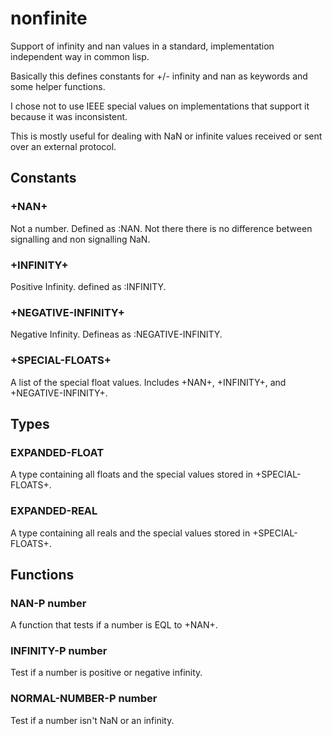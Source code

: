# nonfinite
Support of infinity and nan values in a standard, implementation independent way in common lisp.

Basically this defines constants for +/- infinity and nan as keywords and some helper functions.

I chose not to use IEEE special values on implementations that support it because it was inconsistent.

This is mostly useful for dealing with NaN or infinite values received or sent over an
external protocol.

## Constants

### +NAN+
Not a number. Defined as :NAN. Not there there is no difference between signalling and
non signalling NaN.

### +INFINITY+
Positive Infinity. defined as :INFINITY.

### +NEGATIVE-INFINITY+
Negative Infinity. Defineas as :NEGATIVE-INFINITY.

### +SPECIAL-FLOATS+
A list of the special float values. Includes +NAN+, +INFINITY+, and +NEGATIVE-INFINITY+.

## Types

### EXPANDED-FLOAT
A type containing all floats and the special values stored in +SPECIAL-FLOATS+.

### EXPANDED-REAL
A type containing all reals and the special values stored in +SPECIAL-FLOATS+.

## Functions

### NAN-P number
A function that tests if a number is EQL to +NAN+.

### INFINITY-P number
Test if a number is positive or negative infinity.

### NORMAL-NUMBER-P number
Test if a number isn't NaN or an infinity.

